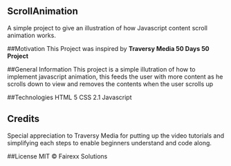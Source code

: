 ## ScrollAnimation
A simple project to give an illustration of how Javascript content scroll animation works.


##Motivation
This Project was inspired by **Traversy Media 50 Days 50 Project**

##General Information
This project is a simple illutration of how to implement javascript animation, this feeds the user with more content as he scrolls down to view and removes the contents when the user scrolls up

##Technologies
HTML 5
CSS 2.1
Javascript


## Credits
Special appreciation to Traversy Media for putting up the video tutorials and simplifying each steps to enable beginners understand and code along.

##License
MIT © Fairexx Solutions
